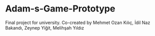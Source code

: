 # Adam-s-Game-Prototype
Final project for university.
Co-created by Mehmet Ozan Kılıç, İdil Naz Bakandı, Zeynep Yiğit, Melihşah Yıldız
